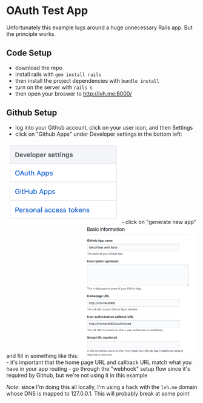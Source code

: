 # OAuth Test App

Unfortunately this example lugs around a huge unnecessary Rails app. But the principle works.

## Code Setup
- download the repo
- install rails with `gem install rails`
- then install the project dependencies with `bundle install`
- turn on the server with `rails s`
- then open your broswer to http://lvh.me:8000/

## Github Setup
- log into your Github account, click on your user icon, and then Settings
- click on "Github Apps" under Developer settings in the bottom left:
<img src="/public/oauth-github-setup-0.png" alt="Github Apps Link" width="300px"/>
- click on "generate new app" and fill in something like this:
<img src="/public/oauth-github-setup-1.png" alt="Oauth App Create Page Filled Out" width="300px"/>
- it's important that the home page URL and callback URL match what you have in your app routing
- go through the "webhook" setup flow since it's required by Github, but we're not using it in this example


*Note*: since I'm doing this all locally, I'm using a hack with the `lvh.me` domain whose DNS is mapped to 127.0.0.1. This will probably break at some point

